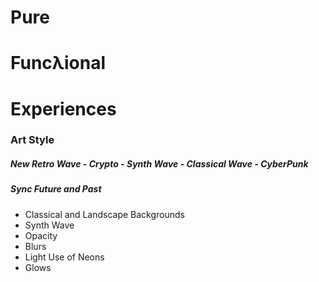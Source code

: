 # Pure
# Funcλional
# Experiences


### Art Style
##### New Retro Wave - Crypto - Synth Wave - Classical Wave - CyberPunk
##### Sync Future and Past

- Classical and Landscape Backgrounds
- Synth Wave
- Opacity
- Blurs
- Light Use of Neons
- Glows
